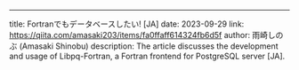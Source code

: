 ---
title: Fortranでもデータベースしたい! [JA]
date: 2023-09-29
link: https://qiita.com/amasaki203/items/fa0ffaff614324fb6d5f
author: 雨崎しのぶ (Amasaki Shinobu)
description: The article discusses the development and usage of Libpq-Fortran, a Fortran frontend for PostgreSQL server [JA].
